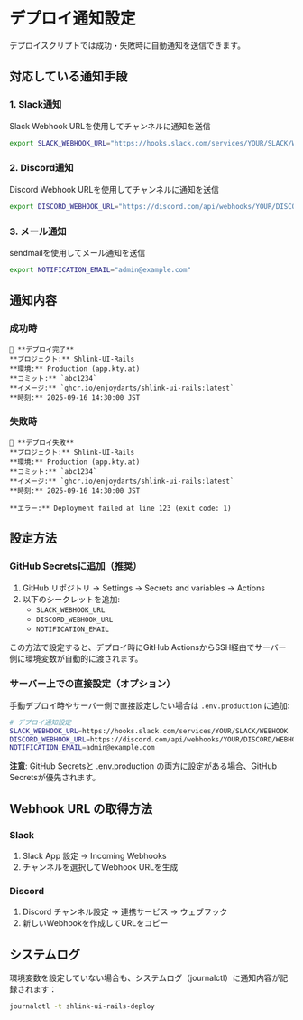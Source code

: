# デプロイ通知設定

デプロイスクリプトでは成功・失敗時に自動通知を送信できます。

## 対応している通知手段

### 1. Slack通知
Slack Webhook URLを使用してチャンネルに通知を送信

```bash
export SLACK_WEBHOOK_URL="https://hooks.slack.com/services/YOUR/SLACK/WEBHOOK"
```

### 2. Discord通知
Discord Webhook URLを使用してチャンネルに通知を送信

```bash
export DISCORD_WEBHOOK_URL="https://discord.com/api/webhooks/YOUR/DISCORD/WEBHOOK"
```

### 3. メール通知
sendmailを使用してメール通知を送信

```bash
export NOTIFICATION_EMAIL="admin@example.com"
```

## 通知内容

### 成功時
```
🚀 **デプロイ完了**
**プロジェクト:** Shlink-UI-Rails
**環境:** Production (app.kty.at)
**コミット:** `abc1234`
**イメージ:** `ghcr.io/enjoydarts/shlink-ui-rails:latest`
**時刻:** 2025-09-16 14:30:00 JST
```

### 失敗時
```
🚨 **デプロイ失敗**
**プロジェクト:** Shlink-UI-Rails
**環境:** Production (app.kty.at)
**コミット:** `abc1234`
**イメージ:** `ghcr.io/enjoydarts/shlink-ui-rails:latest`
**時刻:** 2025-09-16 14:30:00 JST

**エラー:** Deployment failed at line 123 (exit code: 1)
```

## 設定方法

### GitHub Secretsに追加（推奨）
1. GitHub リポジトリ → Settings → Secrets and variables → Actions
2. 以下のシークレットを追加:
   - `SLACK_WEBHOOK_URL`
   - `DISCORD_WEBHOOK_URL`
   - `NOTIFICATION_EMAIL`

この方法で設定すると、デプロイ時にGitHub ActionsからSSH経由でサーバー側に環境変数が自動的に渡されます。

### サーバー上での直接設定（オプション）
手動デプロイ時やサーバー側で直接設定したい場合は `.env.production` に追加:

```bash
# デプロイ通知設定
SLACK_WEBHOOK_URL=https://hooks.slack.com/services/YOUR/SLACK/WEBHOOK
DISCORD_WEBHOOK_URL=https://discord.com/api/webhooks/YOUR/DISCORD/WEBHOOK
NOTIFICATION_EMAIL=admin@example.com
```

**注意**: GitHub Secretsと .env.production の両方に設定がある場合、GitHub Secretsが優先されます。

## Webhook URL の取得方法

### Slack
1. Slack App 設定 → Incoming Webhooks
2. チャンネルを選択してWebhook URLを生成

### Discord
1. Discord チャンネル設定 → 連携サービス → ウェブフック
2. 新しいWebhookを作成してURLをコピー

## システムログ
環境変数を設定していない場合も、システムログ（journalctl）に通知内容が記録されます：

```bash
journalctl -t shlink-ui-rails-deploy
```